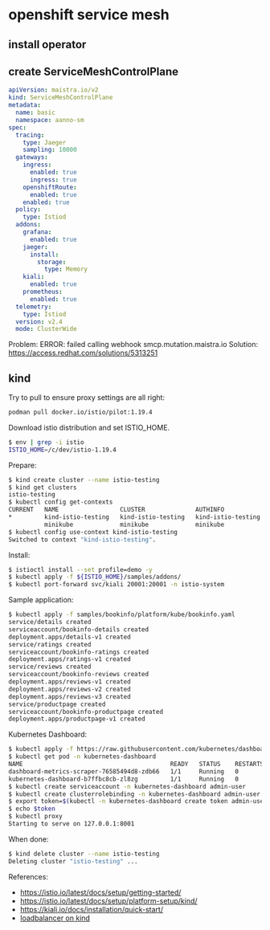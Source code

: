 # openshift service mesh

## install operator

## create ServiceMeshControlPlane

```yaml
apiVersion: maistra.io/v2
kind: ServiceMeshControlPlane
metadata:
  name: basic
  namespace: aanno-sm
spec:
  tracing:
    type: Jaeger
    sampling: 10000
  gateways:
    ingress:
      enabled: true
      ingress: true
    openshiftRoute:
      enabled: true
    enabled: true
  policy:
    type: Istiod
  addons:
    grafana:
      enabled: true
    jaeger:
      install:
        storage:
          type: Memory
    kiali:
      enabled: true
    prometheus:
      enabled: true
  telemetry:
    type: Istiod
  version: v2.4
  mode: ClusterWide
```

Problem:
ERROR: failed calling webhook smcp.mutation.maistra.io
Solution:
https://access.redhat.com/solutions/5313251



## kind

Try to pull to ensure proxy settings are all right:

```bash
podman pull docker.io/istio/pilot:1.19.4
```

Download istio distribution and set ISTIO_HOME.

```bash
$ env | grep -i istio
ISTIO_HOME=/c/dev/istio-1.19.4
```

Prepare:
```bash
$ kind create cluster --name istio-testing
$ kind get clusters
istio-testing
$ kubectl config get-contexts
CURRENT   NAME                 CLUSTER              AUTHINFO             NAMESPACE
*         kind-istio-testing   kind-istio-testing   kind-istio-testing
          minikube             minikube             minikube
$ kubectl config use-context kind-istio-testing
Switched to context "kind-istio-testing".
```

Install:
```bash
$ istioctl install --set profile=demo -y
$ kubectl apply -f ${ISTIO_HOME}/samples/addons/
$ kubectl port-forward svc/kiali 20001:20001 -n istio-system
```

Sample application:

```bash
$ kubectl apply -f samples/bookinfo/platform/kube/bookinfo.yaml
service/details created
serviceaccount/bookinfo-details created
deployment.apps/details-v1 created
service/ratings created
serviceaccount/bookinfo-ratings created
deployment.apps/ratings-v1 created
service/reviews created
serviceaccount/bookinfo-reviews created
deployment.apps/reviews-v1 created
deployment.apps/reviews-v2 created
deployment.apps/reviews-v3 created
service/productpage created
serviceaccount/bookinfo-productpage created
deployment.apps/productpage-v1 created

```

Kubernetes Dashboard:
```bash
$ kubectl apply -f https://raw.githubusercontent.com/kubernetes/dashboard/v2.7.0/aio/deploy/recommended.yaml
$ kubectl get pod -n kubernetes-dashboard
NAME                                         READY   STATUS    RESTARTS   AGE
dashboard-metrics-scraper-76585494d8-zdb66   1/1     Running   0          39s
kubernetes-dashboard-b7ffbc8cb-zl8zg         1/1     Running   0          39s
$ kubectl create serviceaccount -n kubernetes-dashboard admin-user
$ kubectl create clusterrolebinding -n kubernetes-dashboard admin-user --clusterrole cluster-admin --serviceaccount=kubernetes-dashboard:admin-user
$ export token=$(kubectl -n kubernetes-dashboard create token admin-user)
$ echo $token
$ kubectl proxy
Starting to serve on 127.0.0.1:8001
```

When done:
```bash
$ kind delete cluster --name istio-testing
Deleting cluster "istio-testing" ...
```

References:
* https://istio.io/latest/docs/setup/getting-started/
* https://istio.io/latest/docs/setup/platform-setup/kind/
* https://kiali.io/docs/installation/quick-start/
* [loadbalancer on kind](https://kind.sigs.k8s.io/docs/user/loadbalancer/)
